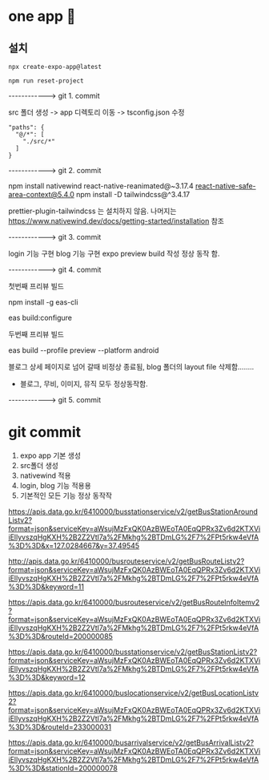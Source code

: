 # one app 👋

## 설치

```
npx create-expo-app@latest
```

```
npm run reset-project
```

------------> git 1. commit

src 폴더 생성 -> app 디렉토리 이동 -> tsconfig.json 수정

    "paths": {
      "@/*": [
        "./src/*"
      ]
    }

------------> git 2. commit

npm install nativewind react-native-reanimated@~3.17.4 react-native-safe-area-context@5.4.0
npm install -D tailwindcss@^3.4.17

prettier-plugin-tailwindcss 는 설치하지 않음.
나머지는 https://www.nativewind.dev/docs/getting-started/installation 참조

------------> git 3. commit

login 기능 구현
blog 기능 구현
expo preview build 작성 정상 동작 함.

------------> git 4. commit

첫번째 프리뷰 빌드

npm install -g eas-cli

eas build:configure

두번째 프리뷰 빌드

eas build --profile preview --platform android

블로그 상세 페이지로 넘어 갈때 비정상 종료됨, blog 폴더의 layout file 삭제함........

- 블로그, 무비, 이미지, 뮤직 모두 정상동작함.

------------> git 5. commit

# git commit

1. expo app 기본 생성
2. src폴더 생성
3. nativewind 적용
4. login, blog 기능 적용용
5. 기본적인 모든 기능 정상 동작작

https://apis.data.go.kr/6410000/busstationservice/v2/getBusStationAroundListv2?format=json&serviceKey=aWsujMzFxQK0AzBWEoTA0EqQPRx3Zv6d2KTXViiEllyvszqHgKXH%2B2Z2Vtl7a%2FMkhg%2BTDmLG%2F7%2FPt5rkw4eVfA%3D%3D&x=127.0284667&y=37.49545

http://apis.data.go.kr/6410000/busrouteservice/v2/getBusRouteListv2?format=json&serviceKey=aWsujMzFxQK0AzBWEoTA0EqQPRx3Zv6d2KTXViiEllyvszqHgKXH%2B2Z2Vtl7a%2FMkhg%2BTDmLG%2F7%2FPt5rkw4eVfA%3D%3D&keyword=11

https://apis.data.go.kr/6410000/busrouteservice/v2/getBusRouteInfoItemv2?format=json&serviceKey=aWsujMzFxQK0AzBWEoTA0EqQPRx3Zv6d2KTXViiEllyvszqHgKXH%2B2Z2Vtl7a%2FMkhg%2BTDmLG%2F7%2FPt5rkw4eVfA%3D%3D&routeId=200000085

https://apis.data.go.kr/6410000/busstationservice/v2/getBusStationListv2?format=json&serviceKey=aWsujMzFxQK0AzBWEoTA0EqQPRx3Zv6d2KTXViiEllyvszqHgKXH%2B2Z2Vtl7a%2FMkhg%2BTDmLG%2F7%2FPt5rkw4eVfA%3D%3D&keyword=12

https://apis.data.go.kr/6410000/buslocationservice/v2/getBusLocationListv2?format=json&serviceKey=aWsujMzFxQK0AzBWEoTA0EqQPRx3Zv6d2KTXViiEllyvszqHgKXH%2B2Z2Vtl7a%2FMkhg%2BTDmLG%2F7%2FPt5rkw4eVfA%3D%3D&routeId=233000031

https://apis.data.go.kr/6410000/busarrivalservice/v2/getBusArrivalListv2?format=json&serviceKey=aWsujMzFxQK0AzBWEoTA0EqQPRx3Zv6d2KTXViiEllyvszqHgKXH%2B2Z2Vtl7a%2FMkhg%2BTDmLG%2F7%2FPt5rkw4eVfA%3D%3D&stationId=200000078
